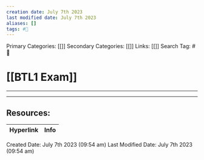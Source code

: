 ```yaml
---
creation date: July 7th 2023
last modified date: July 7th 2023
aliases: []
tags: #📖
---
```


Primary Categories: [[]] 
Secondary Categories: [[]] 
Links: [[]] 
Search Tag: #📖  

# [[BTL1 Exam]]  
---




___

## Resources:

| Hyperlink | Info |
| --------- | ---- |


Created Date: July 7th 2023 (09:54 am) 
Last Modified Date: July 7th 2023 (09:54 am)
